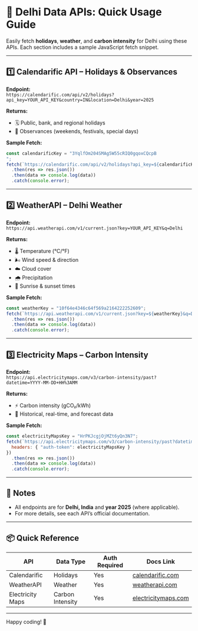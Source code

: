 # 🚀 Delhi Data APIs: Quick Usage Guide

Easily fetch **holidays**, **weather**, and **carbon intensity** for Delhi using these APIs. Each section includes a sample JavaScript fetch snippet.

---

## 1️⃣ Calendarific API – Holidays & Observances

**Endpoint:**  
`https://calendarific.com/api/v2/holidays?api_key=YOUR_API_KEY&country=IN&location=Delhi&year=2025`

**Returns:**  
- 🗓️ Public, bank, and regional holidays  
- 🛑 Observances (weekends, festivals, special days)

**Sample Fetch:**
```javascript
const calendarificKey = "3YqlfOm204SMAg5W55cRIQ0gqoxCQcpB
";
fetch(`https://calendarific.com/api/v2/holidays?api_key=${calendarificKey}&country=IN&location=Delhi&year=2025`)
  .then(res => res.json())
  .then(data => console.log(data))
  .catch(console.error);
```

---

## 2️⃣ WeatherAPI – Delhi Weather

**Endpoint:**  
`https://api.weatherapi.com/v1/current.json?key=YOUR_API_KEY&q=Delhi`

**Returns:**  
- 🌡️ Temperature (°C/°F)  
- 🌬️ Wind speed & direction  
- ☁️ Cloud cover  
- 🌧️ Precipitation  
- 🌅 Sunrise & sunset times

**Sample Fetch:**
```javascript
const weatherKey = "10f64e4346c64f569a2164222252609";
fetch(`https://api.weatherapi.com/v1/current.json?key=${weatherKey}&q=Delhi`)
  .then(res => res.json())
  .then(data => console.log(data))
  .catch(console.error);
```

---

## 3️⃣ Electricity Maps – Carbon Intensity

**Endpoint:**  
`https://api.electricitymaps.com/v3/carbon-intensity/past?datetime=YYYY-MM-DD+HH%3AMM`

**Returns:**  
- ⚡ Carbon intensity (gCO₂/kWh)  
- 🔄 Historical, real-time, and forecast data

**Sample Fetch:**
```javascript
const electricityMapsKey = "HrPKJcgjOjMZt6yQn3N7";
fetch(`https://api.electricitymaps.com/v3/carbon-intensity/past?datetime=2025-09-25+17%3A06`, {
  headers: { "auth-token": electricityMapsKey }
})
  .then(res => res.json())
  .then(data => console.log(data))
  .catch(console.error);
```

---

## 📝 Notes

- All endpoints are for **Delhi, India** and **year 2025** (where applicable).
- For more details, see each API’s official documentation.

---

## 📦 Quick Reference

| API                | Data Type         | Auth Required | Docs Link                                      |
|--------------------|------------------|--------------|------------------------------------------------|
| Calendarific       | Holidays         | Yes          | [calendarific.com](https://calendarific.com/)  |
| WeatherAPI         | Weather          | Yes          | [weatherapi.com](https://weatherapi.com/)      |
| Electricity Maps   | Carbon Intensity | Yes          | [electricitymaps.com](https://electricitymaps.com/) |

---

Happy coding! 🎉
